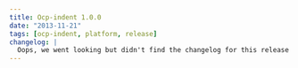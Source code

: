 ```yaml
---
title: Ocp-indent 1.0.0
date: "2013-11-21"
tags: [ocp-indent, platform, release]
changelog: |
  Oops, we went looking but didn't find the changelog for this release 🙈
---
```

